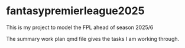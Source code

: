 # fantasypremierleague2025

This is my project to model the FPL ahead of season 2025/6

The summary work plan qmd file gives the tasks I am working through.
